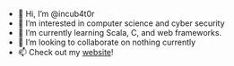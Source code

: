 - 👋 Hi, I’m @incub4t0r
- 👀 I’m interested in computer science and cyber security
- 🌱 I’m currently learning Scala, C, and web frameworks.
- 💞️ I’m looking to collaborate on nothing currently
- 📫 Check out my [website](http://incub4t0r.github.io)!

<!---
incub4t0r/incub4t0r is a ✨ special ✨ repository because its `README.md` (this file) appears on your GitHub profile.
You can click the Preview link to take a look at your changes.
--->
